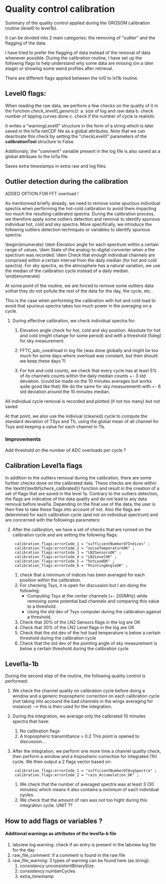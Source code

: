 # Quality control calibration

Summary of the quality control applied during the GROSOM calibration routine (level0 to level1b).

It can be divided into 2 main categories: the removing of "outlier" and the flagging of the data.


I have tried to prefer the flagging of data instead of the removal of data whenever possible. During the calibration routine, I have set up the following flags to help understand why some data are missing (on a later stage) or showing some weird profiles after retrieval. 

There are different flags applied between the lvl0 to lvl1b routine.

## Level0 flags:
When reading the raw data, we perform a few checks on the quality of it in the function *check_level0_generic()*:
a. size of log and raw data
b. check number of tipping curves done
c. check if the number of cycle is realistic

It writes a "warningLevel0" structure in the form of a string which is later saved in the lvl1a netCDF file as a global attributes. Note that we can deactivate this check by setting the "checkLevel0" parameters of the **calibrationTool** structure to False.

Additionaly, the "comment" variable present in the log file is also saved as a global attribues to the lvl1a file.

Saves extra timestamps in extra raw and log files.

## Outlier detection during the calibration

ADDED OPTION FOR FFT overload !

As mentionned briefly already, we need to remove some spurious individual spectra when performing the hot-cold
calibration to avoid them impacting too much the resulting calibrated spectra. During the calibration process, we
therefore apply some outliers detection and removal to identify spurious individual hot, cold and sky spectra. More
specifically, we introduce the following outliers detection techniques or variables to identify spurious spectra:

\begin{enumerate}
  \item Elevation angle for each spectrum within a certain range of values.
  \item State of the analog-to-digital converter when a the spectrum was recorded.
  \item Check that enough individual channels are comprised within a certain interval from the daily median (for hot and
        cold spectra). For sky spectra, as the atmosphere has a natural variation, we use the median of the calibration
        cycle instead of a daily median.
\end{enumerate}

At some point of the routine, we are forced to remove some outliers data sothat they do not pollute the rest of the data for the day, the cycle, etc.. 

This is the case when performing the calibration with hot and cold load to avoid that spurious spectra takes too much power in the averaging on a cycle. 

1. During effective calibration, we check individual spectra for:

    1. Elevation angle check for hot, cold and sky position. Absolute for hot and cold (might change for some period) and with a threshold (5deg) for sky measurement.
    
    2. FFTC_adc_ovedrload in log file (was done globally and might be too much for some days where overload was constant, but then should we keep these days ?)

    3. For hot and cold counts, we check that every cycle has at least 5% of its channels counts within the daily median counts +- 3 std deviation. (could be made on the 10 minutes averages but works quite good like that) We do the same for sky measurementt with +- 6 std deviation around the 10 minutes median.

All individual cycle removal is recorded and plotted (if not too many) but not saved. 

At that point, we also use the indiviual (cleaned) cycle to compute the standard deviation of TSys and Tb, using the global mean of all channel for Tsys and keeping a value for each channel in Tb.

### Improvements

Add threshold on the number of ADC overloads per cycle ?

## Calibration Level1a flags

In addition to the outliers removal during the calibration, there are some further checks done on the calibrated data.
These checks are done within the \textit{\textbf{check\_calibrated}} function and result in the creation of a set of
flags that are saved in the level 1a. Contrary to the outliers detection, the flags are indicative of the data quality
and do not lead to any data removal before level1a. Depending on the final use of the data, the user is then free to
take these flags into account of not. Also the flags are determined for each calibration cycle (and not on individual
spectrum) and are concerned with the followings parameters:

2. After the calibration, we have a set of checks that are runned on the calibration cycle and are setting the following flags:

  		calibration_flags:errorCode_1 = "sufficientNumberOfIndices" ;
  		calibration_flags:errorCode_2 = "noiseTemperatureOK" ;
  		calibration_flags:errorCode_3 = "LN2SensorsOK" ;
  		calibration_flags:errorCode_4 = "LN2LevelOK" ;
  		calibration_flags:errorCode_5 = "hotLoadOK" ;
  		calibration_flags:errorCode_6 = "PointingAngleOK" ;

    1. check that a minimum of indices has been averaged for each position within the calibration.
    2. For checking Tsys, it is open for discussion but I am doing the following:
        * Computing Tsys at the center channels (+- 200MHz) while removing some potential bad channels and comparing this value to a threshold.
        * Using the std dev of Tsys computer during the calibration against a threshold.
    3. Check that 30% of the LN2 Sensors flags in the log are OK
    4. Check that 30% of the LN2 Level flags in the log are OK
    5. Check that the std dev of the hot load temperature is below a certain threshold during the calibration cycle
    6. Check that the std dev of the pointing angle of sky measurement is below a certain threshold during the calibration cycle

## Level1a-1b
During the second step of the routine, the following quality control is performed:
1. We check the channel quality on calibration cycle before doing a window and a generic tropospheric correction on each calibration cycle (not taking into accound the bad channels in the wings averaging for instance) --> this is then used for the integration.

2. During the integration, we average only the calibrated 10 minutes spectra that have:
    1. No calibration flags
    2. A tropospheric transmittance > 0.2 
This point is opened to discussion...

3. After the integration, we perform one more time a channel quality check, then perform a window and a troposheric correction for integrated (1h) cycle. We then output a 2 flags vector based on:

  		calibration_flags:errorCode_1 = "sufficientNumberOfAvgSpectra" ;
  		calibration_flags:errorCode_2 = "rain_Accumulation_OK" ;

    1. We check that the number of averaged spectra was at least 3 (30 minutes) which means it also contains a minimum of each individual cycles. 
    2. We check that the amount of rain was not too hight during this integration cycle. UNIT ??


## How to add flags or variables ?

#### Additional warnings as attributes of the level1a-b file
1. labview log warning: check if an entry is present in the labview log file for the day
2. raw_file_comment: if a comment is found in the raw file
3. raw_file_warning: 3 types of warning can be found here (as string):
    1. consistency:unconsistentBinarySize
    2. consistency:numberCycles
    3. extra_timestamp

